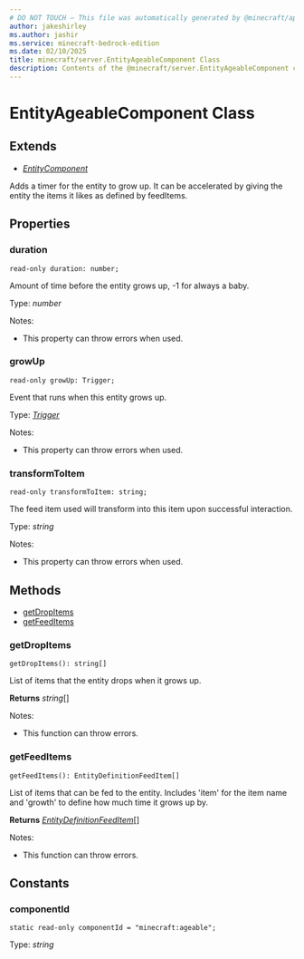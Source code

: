 ```yaml
---
# DO NOT TOUCH — This file was automatically generated by @minecraft/api-docs-generator, to report problems file an issue at https://github.com/Mojang/minecraft-scripting-libraries
author: jakeshirley
ms.author: jashir
ms.service: minecraft-bedrock-edition
ms.date: 02/10/2025
title: minecraft/server.EntityAgeableComponent Class
description: Contents of the @minecraft/server.EntityAgeableComponent class.
---
```

# EntityAgeableComponent Class

## Extends
- [*EntityComponent*](EntityComponent.md)

Adds a timer for the entity to grow up. It can be accelerated by giving the entity the items it likes as defined by feedItems.

## Properties

### **duration**
`read-only duration: number;`

Amount of time before the entity grows up, -1 for always a baby.

Type: *number*

Notes:
  - This property can throw errors when used.

### **growUp**
`read-only growUp: Trigger;`

Event that runs when this entity grows up.

Type: [*Trigger*](Trigger.md)

Notes:
  - This property can throw errors when used.

### **transformToItem**
`read-only transformToItem: string;`

The feed item used will transform into this item upon successful interaction.

Type: *string*

Notes:
  - This property can throw errors when used.

## Methods
- [getDropItems](#getdropitems)
- [getFeedItems](#getfeeditems)

### **getDropItems**
`
getDropItems(): string[]
`

List of items that the entity drops when it grows up.

**Returns** *string*[]
  
Notes:
- This function can throw errors.

### **getFeedItems**
`
getFeedItems(): EntityDefinitionFeedItem[]
`

List of items that can be fed to the entity. Includes 'item' for the item name and 'growth' to define how much time it grows up by.

**Returns** [*EntityDefinitionFeedItem*](EntityDefinitionFeedItem.md)[]
  
Notes:
- This function can throw errors.

## Constants

### **componentId**
`static read-only componentId = "minecraft:ageable";`

Type: *string*
